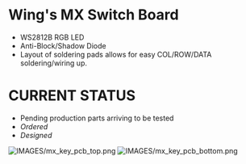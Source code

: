 # Wing's MX Switch Board

* WS2812B RGB LED
* Anti-Block/Shadow Diode
* Layout of soldering pads allows for easy COL/ROW/DATA soldering/wiring up.

# CURRENT STATUS

* Pending production parts arriving to be tested
* _Ordered_
* _Designed_

![IMAGES/mx_key_pcb_top.png]()
![IMAGES/mx_key_pcb_bottom.png]()
